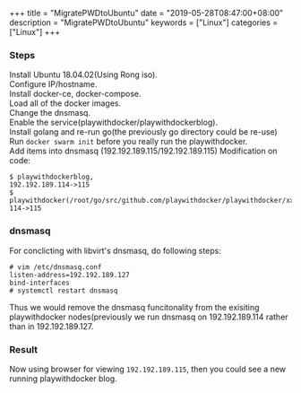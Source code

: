 +++
title = "MigratePWDtoUbuntu"
date = "2019-05-28T08:47:00+08:00"
description = "MigratePWDtoUbuntu"
keywords = ["Linux"]
categories = ["Linux"]
+++
### Steps
Install Ubuntu 18.04.02(Using Rong iso).    
Configure IP/hostname.    
Install docker-ce, docker-compose.   
Load all of the docker images.    
Change the dnsmasq.    
Enable the service(playwithdocker/playwithdockerblog).    
Install golang and re-run go(the previously go directory could be re-use)   
Run `docker swarm init` before you really run the playwithdocker.   
Add items into dnsmasq (192.192.189.115/192.192.189.115)
Modification on code:    

```
$ playwithdockerblog, 
192.192.189.114->115
$ playwithdocker(/root/go/src/github.com/playwithdocker/playwithdocker/xxx.go
114->115
```

### dnsmasq
For conclicting with libvirt's dnsmasq, do following steps:    

```
# vim /etc/dnsmasq.conf
listen-address=192.192.189.127
bind-interfaces
# systemctl restart dnsmasq
```
Thus we would remove the dnsmasq funcitonality from the exisiting
playwithdocker nodes(previously we run dnsmasq on 192.192.189.114 rather than
in 192.192.189.127.   

### Result
Now using browser for viewing `192.192.189.115`, then you could see a new
running playwithdocker blog.   
